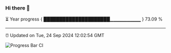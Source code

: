 ### Hi there 👋

⏳ Year progress { █████████████████████▁▁▁▁▁▁▁▁▁ } 73.09 %

---

⏰ Updated on Tue, 24 Sep 2024 12:02:54 GMT

![Progress Bar CI](https://github.com/EinsPommes/EinsPommes/blob/main/.github/workflows/main.yml)
